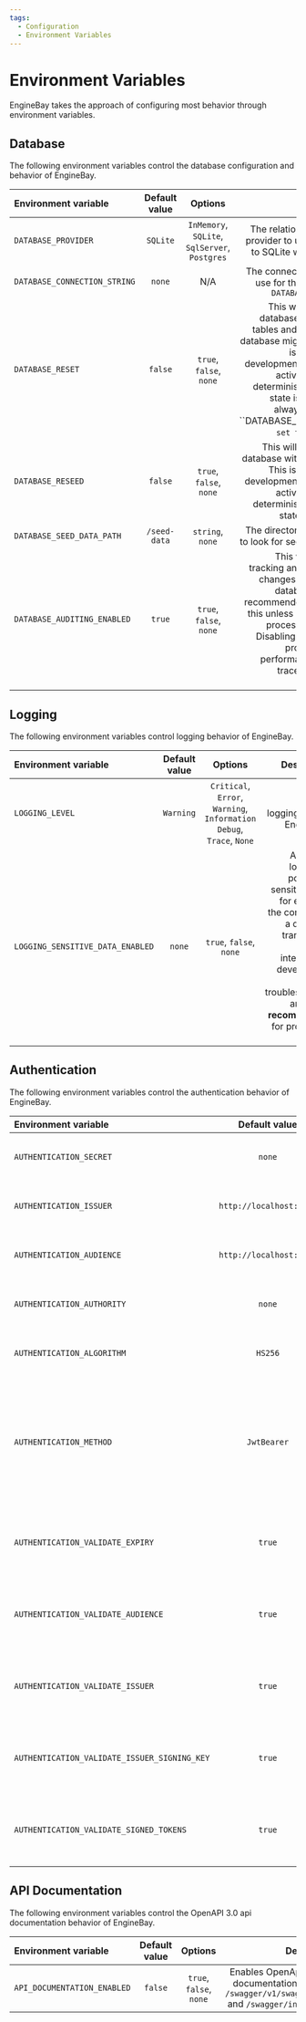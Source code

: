 ```yaml
---
tags:
  - Configuration
  - Environment Variables
---
```


# Environment Variables

EngineBay takes the approach of configuring most behavior through environment variables.

## Database

The following environment variables control the database configuration and behavior of EngineBay.

| Environment variable | Default value | Options | Description |
| :--- | :----: | :----: | ---: |
| `DATABASE_PROVIDER` | `SQLite` | `InMemory`, `SQLite`, `SqlServer`, `Postgres`| The relational database provider to use. Defaults to SQLite when not set. |
| `DATABASE_CONNECTION_STRING` | `none` | N/A | The connection string to use for the configured `DATABASE_PROVIDER` |
| `DATABASE_RESET` | `false` | `true`, `false`, `none`| This will ***RESET*** the database, deleting all tables and re-applying database migrations. This is intended for development and testing activities where a deterministic database state is required. Is always `true` when ``DATABASE_PROVIDER` is set to `InMemory` |
| `DATABASE_RESEED` | `false` | `true`, `false`, `none` | This will ***RESEED*** the database with initial data. This is intended for development and testing activities where a deterministic database state is required. |
| `DATABASE_SEED_DATA_PATH` | `/seed-data` | `string`, `none`  | The directory to be used to look for seed data files. |
| `DATABASE_AUDITING_ENABLED` | `true` | `true`, `false`, `none` | This will ***DISABLE*** tracking and auditing of changes saved to the database. It is not recommended to disable this unless EngineBay is processing PII data. Disabling auditing can provide a slight performance boost if traceability is not required. |

## Logging

The following environment variables control logging behavior of EngineBay.

| Environment variable | Default value | Options | Description |
| :--- | :----: | :----: | ---: |
| `LOGGING_LEVEL` | `Warning` |  `Critical`, `Error`, `Warning`, `Information` `Debug`, `Trace`, `None` | Sets the logging level of EngineBay. |
| `LOGGING_SENSITIVE_DATA_ENABLED` | `none` | `true`, `false`, `none` | Allows for logging of potentially sensitive data, for example, the contents of a database transaction. This is intended for development and troubleshooting and is **not recommended** for production use. |

## Authentication

The following environment variables control the authentication behavior of EngineBay.

| Environment variable | Default value | Options | Description |
| :--- | :----: | :----: | ---: |
| `AUTHENTICATION_SECRET` | `none` | `string` | The secret used for verifying JWT Bearer tokens |
| `AUTHENTICATION_ISSUER` | `http://localhost:5050` | `string`, `none` | The value used for verifying JWT Audience (aud) claims |
| `AUTHENTICATION_AUDIENCE` | `http://localhost:5050` |  `string`, `none` | The value used for verifying JWT Issuer (iss) claims |
| `AUTHENTICATION_AUTHORITY` | `none` |  `string`, `none` | The value used for verifying JWT Authority claims |
| `AUTHENTICATION_ALGORITHM` | `HS256` |  `HS256`, `HS512` | The algorithm used for verifying JWT tokens |
| `AUTHENTICATION_METHOD` | `JwtBearer` | `JwtBearer`, `Basic`, `None` | The authentication method used. `Basic`, `None` are **not recommended** as these are intended for troubleshooting and testing, not production use.   |
| `AUTHENTICATION_VALIDATE_EXPIRY` | `true` |  `true`, `false`, `none` | Enabled JWT Expiry (exp) validation. Disabling this is **not recommended**. |
| `AUTHENTICATION_VALIDATE_AUDIENCE` | `true` |  `true`, `false`, `none` | Enabled JWT Audience (aud) validation. Disabling this is **not recommended**.|
| `AUTHENTICATION_VALIDATE_ISSUER` | `true` |  `true`, `false`, `none` | Enabled JWT Issuer (iss) validation. Disabling this is **not recommended**. |
| `AUTHENTICATION_VALIDATE_ISSUER_SIGNING_KEY` | `true` |  `true`, `false`, `none` | Enabled JWT Issuer signing keys validation. Disabling this is **not recommended**.|
| `AUTHENTICATION_VALIDATE_SIGNED_TOKENS` | `true` |  `true`, `false`, `none` | Enabled JWT signed tokens validation. Disabling this is **not recommended**. |

## API Documentation

The following environment variables control the OpenAPI 3.0 api documentation behavior of EngineBay.

| Environment variable | Default value | Options | Description |
| :--- | :----: | :----: | ---: |
| `API_DOCUMENTATION_ENABLED` | `false` |  `true`, `false`, `none` | Enables OpenApi 3.0 API documentation on paths `/swagger/v1/swagger.json` and `/swagger/index.html`. |
